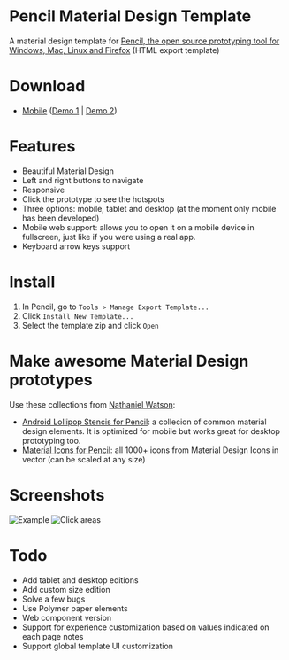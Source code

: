 # Pencil Material Design Template
A material design template for [Pencil, the open source prototyping tool for Windows, Mac, Linux and Firefox](https://github.com/nathanielw/pencil) (HTML export template)

# Download
* [Mobile](https://github.com/DaniGuardiola/pencil-material-template/raw/master/build/pencil-material-template-mobile.zip) ([Demo 1](http://daniguardiola.github.io/pencil-material-template/) | [Demo 2](http://youngr.daniguardiola.me/))

# Features
* Beautiful Material Design
* Left and right buttons to navigate
* Responsive
* Click the prototype to see the hotspots
* Three options: mobile, tablet and desktop (at the moment only mobile has been developed)
* Mobile web support: allows you to open it on a mobile device in fullscreen, just like if you were using a real app.
* Keyboard arrow keys support

# Install
1. In Pencil, go to ```Tools > Manage Export Template...```
2. Click ```Install New Template...```
3. Select the template zip and click ```Open```

# Make awesome Material Design prototypes
Use these collections from [Nathaniel Watson](http://www.nwatson.nz/):
- [Android Lollipop Stencis for Pencil](https://github.com/nathanielw/Android-Lollipop-Pencil-Stencils): a collecion of common material design elements. It is optimized for mobile but works great for desktop prototyping too.
- [Material Icons for Pencil](https://github.com/nathanielw/Material-Icons-for-Pencil): all 1000+ icons from Material Design Icons in vector (can be scaled at any size)

# Screenshots
![Example](http://i.imgur.com/UehgCdD.png?raw=true)
![Click areas](http://i.imgur.com/hT2k79Y.png?raw=true)

# Todo
* Add tablet and desktop editions
* Add custom size edition
* Solve a few bugs
* Use Polymer paper elements
* Web component version
* Support for experience customization based on values indicated on each page notes
* Support global template UI customization
